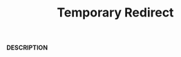 ﻿---
category: 3xx
code: 307
cover: https://firebasestorage.googleapis.com/v0/b/capy-http.appspot.com/o/Capy307.webp?alt=media
coverAlt: Temporary Redirect
description: Temporary Redirect
pubDate: 2014-06-01
tags:
- 3xx
title: Temporary Redirect
---

__DESCRIPTION__